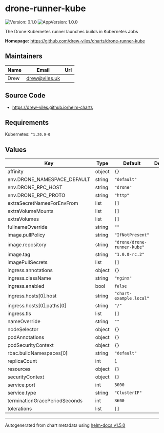 # drone-runner-kube

![Version: 0.1.0](https://img.shields.io/badge/Version-0.1.0-informational?style=flat-square) ![AppVersion: 1.0.0](https://img.shields.io/badge/AppVersion-1.0.0-informational?style=flat-square)

The Drone Kubernetes runner launches builds in Kubernetes Jobs

**Homepage:** <https://github.com/drew-viles/charts/drone-runner-kube>

## Maintainers

| Name | Email | Url |
| ---- | ------ | --- |
| Drew | drew@viles.uk |  |

## Source Code

* <https://drew-viles.github.io/helm-charts>

## Requirements

Kubernetes: `^1.20.0-0`

## Values

| Key | Type | Default | Description |
|-----|------|---------|-------------|
| affinity | object | `{}` |  |
| env.DRONE_NAMESPACE_DEFAULT | string | `"default"` |  |
| env.DRONE_RPC_HOST | string | `"drone"` |  |
| env.DRONE_RPC_PROTO | string | `"http"` |  |
| extraSecretNamesForEnvFrom | list | `[]` |  |
| extraVolumeMounts | list | `[]` |  |
| extraVolumes | list | `[]` |  |
| fullnameOverride | string | `""` |  |
| image.pullPolicy | string | `"IfNotPresent"` |  |
| image.repository | string | `"drone/drone-runner-kube"` |  |
| image.tag | string | `"1.0.0-rc.2"` |  |
| imagePullSecrets | list | `[]` |  |
| ingress.annotations | object | `{}` |  |
| ingress.className | string | `"nginx"` |  |
| ingress.enabled | bool | `false` |  |
| ingress.hosts[0].host | string | `"chart-example.local"` |  |
| ingress.hosts[0].paths[0] | string | `"/"` |  |
| ingress.tls | list | `[]` |  |
| nameOverride | string | `""` |  |
| nodeSelector | object | `{}` |  |
| podAnnotations | object | `{}` |  |
| podSecurityContext | object | `{}` |  |
| rbac.buildNamespaces[0] | string | `"default"` |  |
| replicaCount | int | `1` |  |
| resources | object | `{}` |  |
| securityContext | object | `{}` |  |
| service.port | int | `3000` |  |
| service.type | string | `"ClusterIP"` |  |
| terminationGracePeriodSeconds | int | `3600` |  |
| tolerations | list | `[]` |  |

----------------------------------------------
Autogenerated from chart metadata using [helm-docs v1.5.0](https://github.com/norwoodj/helm-docs/releases/v1.5.0)
